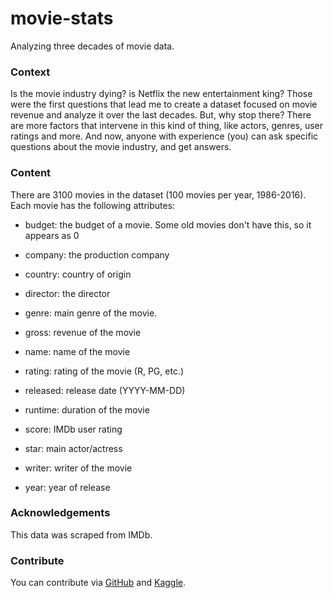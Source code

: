 # movie-stats
Analyzing three decades of movie data.

### Context  

Is the movie industry dying? is Netflix the new entertainment king? Those were the first questions that lead me to create a dataset 
focused on movie revenue and analyze it over the last decades. But, why stop there? There are more factors that intervene in this 
kind of thing, like actors, genres, user ratings and more. And now, anyone with experience (you) can ask specific questions about the
movie industry, and get answers.
  
### Content  

There are 3100 movies in the dataset (100 movies per year, 1986-2016). Each movie has the following attributes:  

- budget: the budget of a movie. Some old movies don't have this, so it appears as 0

- company: the production company

- country: country of origin

- director: the director

- genre: main genre of the movie.

- gross: revenue of the movie

- name: name of the movie

- rating: rating of the movie (R, PG, etc.)

- released: release date (YYYY-MM-DD)

- runtime: duration of the movie

- score: IMDb user rating

- star: main actor/actress

- writer: writer of the movie

- year: year of release

### Acknowledgements
This data was scraped from IMDb.

### Contribute

You can contribute via [GitHub](https://github.com/Juanets/movie-stats) and [Kaggle](https://www.kaggle.com/danielgrijalvas/movies/).
